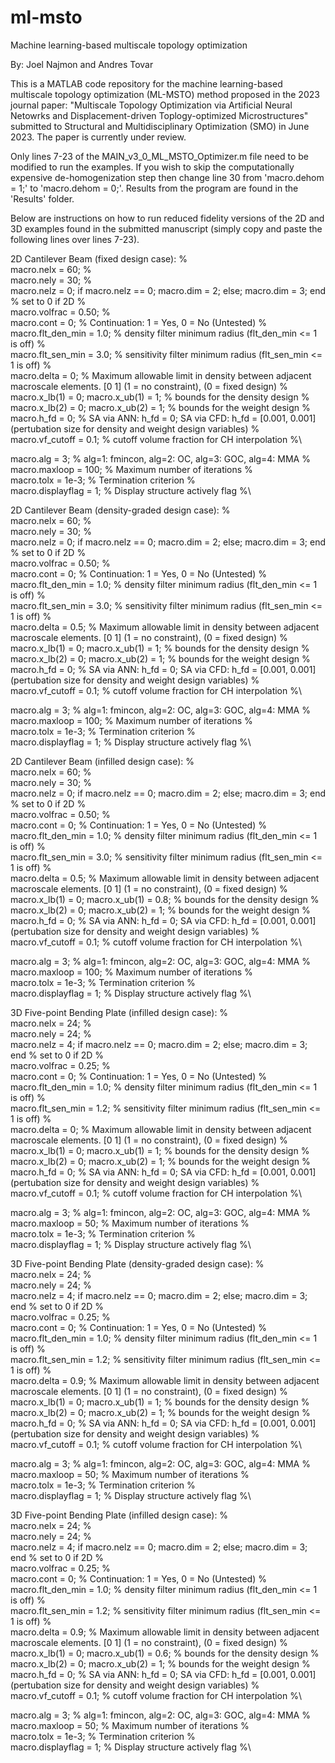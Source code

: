 # ml-msto
Machine learning-based multiscale topology optimization

By: Joel Najmon and Andres Tovar

This is a MATLAB code repository for the machine learning-based multiscale topology optimization (ML-MSTO) method proposed in the 2023 journal paper: "Multiscale Topology Optimization via Artificial Neural Netowrks and Displacement-driven Toplogy-optimized Microstructures" submitted to Structural and Multidisciplinary Optimization (SMO) in June 2023. The paper is currently under review.

Only lines 7-23 of the MAIN_v3_0_ML_MSTO_Optimizer.m file need to be modified to run the examples.
If you wish to skip the computationally expensive de-homogenization step then change line 30 from 'macro.dehom = 1;' to 'macro.dehom = 0;'.
Results from the program are found in the 'Results' folder.

Below are instructions on how to run reduced fidelity versions of the 2D and 3D examples found in the submitted manuscript (simply copy and paste the following lines over lines 7-23).

2D Cantilever Beam (fixed design case): %\
macro.nelx = 60; %\
macro.nely = 30; %\
macro.nelz = 0; if macro.nelz == 0; macro.dim = 2; else; macro.dim = 3; end % set to 0 if 2D %\
macro.volfrac = 0.50; %\
macro.cont = 0; % Continuation: 1 = Yes, 0 = No (Untested) %\
macro.flt_den_min = 1.0; %     density filter minimum radius (flt_den_min <= 1 is off) %\
macro.flt_sen_min = 3.0; % sensitivity filter minimum radius (flt_sen_min <= 1 is off) %\
macro.delta = 0; % Maximum allowable limit in density between adjacent macroscale elements. [0 1] (1 = no constraint), (0 = fixed design) %\
macro.x_lb(1) = 0; macro.x_ub(1) = 1; % bounds for the density design %\
macro.x_lb(2) = 0; macro.x_ub(2) = 1; % bounds for the weight design %\
macro.h_fd = 0; % SA via ANN: h_fd = 0; SA via CFD: h_fd = [0.001, 0.001] (pertubation size for density and weight design variables) %\
macro.vf_cutoff = 0.1; % cutoff volume fraction for CH interpolation %\

macro.alg = 3; % alg=1: fmincon, alg=2: OC, alg=3: GOC, alg=4: MMA %\
macro.maxloop = 100;   % Maximum number of iterations %\
macro.tolx = 1e-3;    % Termination criterion %\
macro.displayflag = 1; % Display structure actively flag %\


2D Cantilever Beam (density-graded design case): %\
macro.nelx = 60; %\
macro.nely = 30; %\
macro.nelz = 0; if macro.nelz == 0; macro.dim = 2; else; macro.dim = 3; end % set to 0 if 2D %\
macro.volfrac = 0.50; %\
macro.cont = 0; % Continuation: 1 = Yes, 0 = No (Untested) %\
macro.flt_den_min = 1.0; %     density filter minimum radius (flt_den_min <= 1 is off) %\
macro.flt_sen_min = 3.0; % sensitivity filter minimum radius (flt_sen_min <= 1 is off) %\
macro.delta = 0.5; % Maximum allowable limit in density between adjacent macroscale elements. [0 1] (1 = no constraint), (0 = fixed design) %\
macro.x_lb(1) = 0; macro.x_ub(1) = 1; % bounds for the density design %\
macro.x_lb(2) = 0; macro.x_ub(2) = 1; % bounds for the weight design %\
macro.h_fd = 0; % SA via ANN: h_fd = 0; SA via CFD: h_fd = [0.001, 0.001] (pertubation size for density and weight design variables) %\
macro.vf_cutoff = 0.1; % cutoff volume fraction for CH interpolation %\

macro.alg = 3; % alg=1: fmincon, alg=2: OC, alg=3: GOC, alg=4: MMA %\
macro.maxloop = 100;   % Maximum number of iterations %\
macro.tolx = 1e-3;    % Termination criterion %\
macro.displayflag = 1; % Display structure actively flag %\


2D Cantilever Beam (infilled design case): %\
macro.nelx = 60; %\
macro.nely = 30; %\
macro.nelz = 0; if macro.nelz == 0; macro.dim = 2; else; macro.dim = 3; end % set to 0 if 2D %\
macro.volfrac = 0.50; %\
macro.cont = 0; % Continuation: 1 = Yes, 0 = No (Untested) %\
macro.flt_den_min = 1.0; %     density filter minimum radius (flt_den_min <= 1 is off) %\
macro.flt_sen_min = 3.0; % sensitivity filter minimum radius (flt_sen_min <= 1 is off) %\
macro.delta = 0.5; % Maximum allowable limit in density between adjacent macroscale elements. [0 1] (1 = no constraint), (0 = fixed design) %\
macro.x_lb(1) = 0; macro.x_ub(1) = 0.8; % bounds for the density design %\
macro.x_lb(2) = 0; macro.x_ub(2) = 1; % bounds for the weight design %\
macro.h_fd = 0; % SA via ANN: h_fd = 0; SA via CFD: h_fd = [0.001, 0.001] (pertubation size for density and weight design variables) %\
macro.vf_cutoff = 0.1; % cutoff volume fraction for CH interpolation %\
 
macro.alg = 3; % alg=1: fmincon, alg=2: OC, alg=3: GOC, alg=4: MMA %\
macro.maxloop = 100;   % Maximum number of iterations %\
macro.tolx = 1e-3;    % Termination criterion %\
macro.displayflag = 1; % Display structure actively flag %\


3D Five-point Bending Plate (infilled design case): %\
macro.nelx = 24; %\
macro.nely = 24; %\
macro.nelz = 4; if macro.nelz == 0; macro.dim = 2; else; macro.dim = 3; end % set to 0 if 2D %\
macro.volfrac = 0.25; %\
macro.cont = 0; % Continuation: 1 = Yes, 0 = No (Untested) %\
macro.flt_den_min = 1.0; %     density filter minimum radius (flt_den_min <= 1 is off) %\
macro.flt_sen_min = 1.2; % sensitivity filter minimum radius (flt_sen_min <= 1 is off) %\
macro.delta = 0; % Maximum allowable limit in density between adjacent macroscale elements. [0 1] (1 = no constraint), (0 = fixed design) %\
macro.x_lb(1) = 0; macro.x_ub(1) = 1; % bounds for the density design %\
macro.x_lb(2) = 0; macro.x_ub(2) = 1; % bounds for the weight design %\
macro.h_fd = 0; % SA via ANN: h_fd = 0; SA via CFD: h_fd = [0.001, 0.001] (pertubation size for density and weight design variables) %\
macro.vf_cutoff = 0.1; % cutoff volume fraction for CH interpolation %\

macro.alg = 3; % alg=1: fmincon, alg=2: OC, alg=3: GOC, alg=4: MMA %\
macro.maxloop = 50;   % Maximum number of iterations %\
macro.tolx = 1e-3;    % Termination criterion %\
macro.displayflag = 1; % Display structure actively flag %\


3D Five-point Bending Plate (density-graded design case): %\
macro.nelx = 24; %\
macro.nely = 24; %\
macro.nelz = 4; if macro.nelz == 0; macro.dim = 2; else; macro.dim = 3; end % set to 0 if 2D %\
macro.volfrac = 0.25; %\
macro.cont = 0; % Continuation: 1 = Yes, 0 = No (Untested) %\
macro.flt_den_min = 1.0; %     density filter minimum radius (flt_den_min <= 1 is off) %\
macro.flt_sen_min = 1.2; % sensitivity filter minimum radius (flt_sen_min <= 1 is off) %\
macro.delta = 0.9; % Maximum allowable limit in density between adjacent macroscale elements. [0 1] (1 = no constraint), (0 = fixed design) %\
macro.x_lb(1) = 0; macro.x_ub(1) = 1; % bounds for the density design %\
macro.x_lb(2) = 0; macro.x_ub(2) = 1; % bounds for the weight design %\
macro.h_fd = 0; % SA via ANN: h_fd = 0; SA via CFD: h_fd = [0.001, 0.001] (pertubation size for density and weight design variables) %\
macro.vf_cutoff = 0.1; % cutoff volume fraction for CH interpolation %\

macro.alg = 3; % alg=1: fmincon, alg=2: OC, alg=3: GOC, alg=4: MMA %\
macro.maxloop = 50;   % Maximum number of iterations %\
macro.tolx = 1e-3;    % Termination criterion %\
macro.displayflag = 1; % Display structure actively flag %\


3D Five-point Bending Plate (infilled design case): %\
macro.nelx = 24; %\
macro.nely = 24; %\
macro.nelz = 4; if macro.nelz == 0; macro.dim = 2; else; macro.dim = 3; end % set to 0 if 2D %\
macro.volfrac = 0.25; %\
macro.cont = 0; % Continuation: 1 = Yes, 0 = No (Untested) %\
macro.flt_den_min = 1.0; %     density filter minimum radius (flt_den_min <= 1 is off) %\
macro.flt_sen_min = 1.2; % sensitivity filter minimum radius (flt_sen_min <= 1 is off) %\
macro.delta = 0.9; % Maximum allowable limit in density between adjacent macroscale elements. [0 1] (1 = no constraint), (0 = fixed design) %\
macro.x_lb(1) = 0; macro.x_ub(1) = 0.6; % bounds for the density design %\
macro.x_lb(2) = 0; macro.x_ub(2) = 1; % bounds for the weight design %\
macro.h_fd = 0; % SA via ANN: h_fd = 0; SA via CFD: h_fd = [0.001, 0.001] (pertubation size for density and weight design variables) %\
macro.vf_cutoff = 0.1; % cutoff volume fraction for CH interpolation %\

macro.alg = 3; % alg=1: fmincon, alg=2: OC, alg=3: GOC, alg=4: MMA %\
macro.maxloop = 50;   % Maximum number of iterations %\
macro.tolx = 1e-3;    % Termination criterion %\
macro.displayflag = 1; % Display structure actively flag %\
